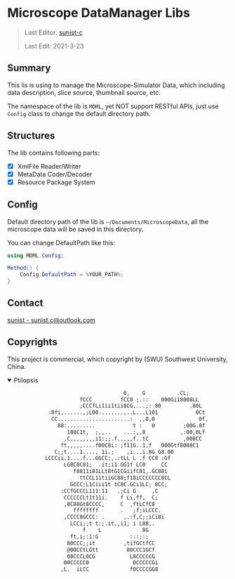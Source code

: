 # Microscope DataManager Libs #

> Last Editor: [sunist-c](https://github.com/sunist-c)
>
> Last Edit: 2021-3-23



## Summary ##

This lis is using to manage the Microscope-Simulator Data, which including data description, slice source, thumbnail source, etc.

The namespace of the lib is `MDML`, yet NOT support RESTful APIs, just use `Config` class to change the default directory path.

## Structures ##

The lib contains following parts:

+ [x] XmlFile Reader/Writer
+ [x] MetaData Coder/Decoder
+ [x] Resource Package System

## Config ##

Default directory path of the lib is `~/Documents/MicroscopeData`, all the microscope data will be saved in this directory.

You can change DefaultPath like this:

```cs
using MDML.Config;

Method() {
    Config.DefaultPath = %YOUR_PATH%;
}
```

## Contact ##

[sunist - sunist.c@outlook.com](mailto:sunist.c@outlook.com)

## Copyrights ##

This project is commercial, which copyright by (SWU) Southwest University, China.


<details open>
  
  <summary>Ptilopsis</summary>

```txt
                                     0,    G          .CL;            
                       fCCC         fCC8 ;.::    000Gi18008LL         
                       ;CCCfLi1ii1tii8CG....;: 80         .80L        
             :8fi,......,;L00........,..L...L101            0Ct       
              CC.......................:  ,,8,0              0f,      
                88:.........            t :   0         ;00G.8f       
                   188C1t,  ;,,..    ...:,,8           ,:00,0Lf       
                  ,C,,,,,,,,i1:;;.f.,,,,f..tC           ,008CC        
                 ft,,,,,....f00C8i: ;f11G..1,f   000Gtf8088C1         
               C;;t....1...., 1i.;    ,i...i.8G G8.00                 
            LCCCii.1....f...GGCC:,.:tLL L .f CC8 :Gf                  
                  LG8C8C81;  .it;i1 GG1f LC0     CC                   
                     f8811i81LLt8tG1CGiifC81,.GC88i                   
                       ttCCL11tiiGC88;f18iCCCCCCC8CL                  
                    GCCC;L1Ciii1t tC8C.GCi1LC; 8CC;                   
                 :CCfGCCCL111:11   .;Ci G     ,C                      
                  CCCCCCLt1t11i.    f Li,ff,  C;                      
                  ,8C88Gt8CCCC,     C  ,ftLCfC8                       
                     ffffffff       .   ;f;iLCCC.                     
                  ,CCCC8GCCC: .      ,.:f,C;;iCi8i                    
                    LCCi;;t t:;.it,,i1; i L88,.                       
                        f    L             8G                         
                    ft,i;:1:G          :::;:;                         
                   80CCC;;it         ,tifGCtfCC                       
                   @00CCtLGtt         00CCC1GCf                       
                   08CCCL0CG           L8CCCCCG                       
                  00CCCCC0              0CCCCCGi                      
                 ,L.  iLCC             f0CCCCGG8                      
```

</details>